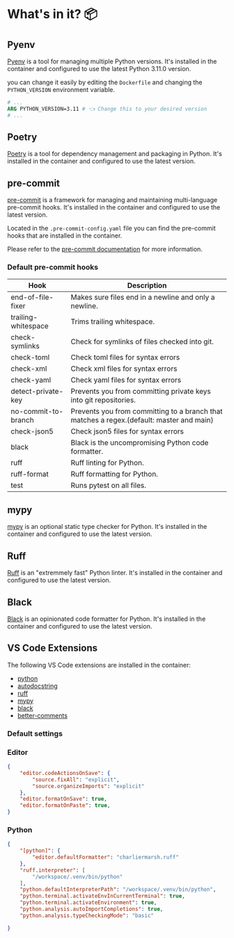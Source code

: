 # What's in it? 📦

## Pyenv

[Pyenv](https://github.com/pyenv/pyenv) is a tool for managing multiple Python versions. It's installed in the container and configured to use the latest Python 3.11.0 version.

you can change it easily by editing the `Dockerfile` and changing the `PYTHON_VERSION` environment variable.

```dockerfile
# ...
ARG PYTHON_VERSION=3.11 # 👈 Change this to your desired version
# ...
```

## Poetry

[Poetry](https://python-poetry.org/) is a tool for dependency management and packaging in Python. It's installed in the container and configured to use the latest version.

## pre-commit

[pre-commit](https://pre-commit.com/) is a framework for managing and maintaining multi-language pre-commit hooks. It's installed in the container and configured to use the latest version.

Located in the `.pre-commit-config.yaml` file you can find the pre-commit hooks that are installed in the container.

Please refer to the [pre-commit documentation](https://pre-commit.com/) for more information.

### Default pre-commit hooks

| Hook | Description |
| --- | --- |
|end-of-file-fixer | Makes sure files end in a newline and only a newline.|
| trailing-whitespace | Trims trailing whitespace.|
| check-symlinks | Check for symlinks of files checked into git.|
| check-toml | Check toml files for syntax errors |
| check-xml | Check xml files for syntax errors |
| check-yaml | Check yaml files for syntax errors |
| detect-private-key | Prevents you from committing private keys into git repositories. |
| no-commit-to-branch | Prevents you from committing to a branch that matches a regex.(default: master and main) |
| check-json5 | Check json5 files for syntax errors |
| black | Black is the uncompromising Python code formatter. |
| ruff | Ruff linting for Python. |
| ruff-format | Ruff formatting for Python. |
| test | Runs pytest on all files. |


## mypy

[mypy](https://mypy.readthedocs.io/en/stable/) is an optional static type checker for Python. It's installed in the container and configured to use the latest version.

## Ruff

[Ruff](https://github.com/astral-sh/ruff) is an "extremmely fast" Python linter. It's installed in the container and configured to use the latest version.

## Black

[Black](https://github.com/psf/black) is an opinionated code formatter for Python. It's installed in the container and configured to use the latest version.

## VS Code Extensions

The following VS Code extensions are installed in the container:
- [python](https://marketplace.visualstudio.com/items?itemName=ms-python.python)
- [autodocstring](https://marketplace.visualstudio.com/items?itemName=njpwerner.autodocstring)
- [ruff](https://marketplace.visualstudio.com/items?itemName=astralsh.ruff)
- [mypy](https://marketplace.visualstudio.com/items?itemName=ms-python.mypy)
- [black](https://marketplace.visualstudio.com/items?itemName=ms-python.black)
- [better-comments](https://marketplace.visualstudio.com/items?itemName=aaron-bond.better-comments)

### Default settings

### Editor

```json
{
    "editor.codeActionsOnSave": {
        "source.fixAll": "explicit",
        "source.organizeImports": "explicit"
    },
    "editor.formatOnSave": true,
    "editor.formatOnPaste": true,
}
```

### Python

```json
{
    "[python]": {
        "editor.defaultFormatter": "charliermarsh.ruff"
    },
    "ruff.interpreter": [
        "/workspace/.venv/bin/python"
    ],
    "python.defaultInterpreterPath": "/workspace/.venv/bin/python",
    "python.terminal.activateEnvInCurrentTerminal": true,
    "python.terminal.activateEnvironment": true,
    "python.analysis.autoImportCompletions": true,
    "python.analysis.typeCheckingMode": "basic"

}
```
